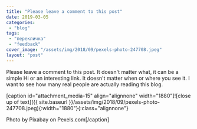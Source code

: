 ```yaml
---
title: "Please leave a comment to this post"
date: 2019-03-05
categories: 
 - "blog"
tags: 
 - "перекличка"
 - "feedback"
cover_image: "/assets/img/2018/09/pexels-photo-247708.jpeg"
layout: "post"
---
```


Please leave a comment to this post. It doesn't matter what, it can be a simple Hi or an interesting link. It doesn't matter when or where you see it. I want to see how many real people are actually reading this blog.

[caption id="attachment_media-15" align="alignnone" width="1880"]![close up of text]({{ site.baseurl }}/assets/img/2018/09/pexels-photo-247708.jpeg){:width="1880"}{:class="alignnone"}

 Photo by Pixabay on Pexels.com[/caption]

